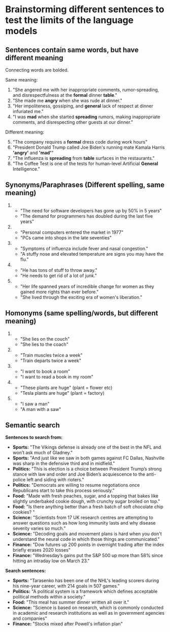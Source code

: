 # Brainstorming different sentences to test the limits of the language models

## Sentences contain same words, but have different meaning

Connecting words are bolded.

Same meaning:

1. "She angered me with her inappropriate comments, rumor-spreading, and disrespectfulness at the **formal** dinner **table**."
2. "She made me **angry** when she was rude at dinner."
3. "Her impoliteness, gossiping, and **general** lack of respect at dinner infuriated me."
4. "I was **mad** when she started **spreading** rumors, making inappropriate comments, and disrespecting other guests at our dinner."

Different meaning:

5. "The company requires a **formal** dress code during work hours"
6. "President Donald Trump called Joe Biden's running mate Kamala Harris **'angry'** and **'mad'**"
7. "The influenza is **spreading** from **table** surfaces in the restaurants." 
8. "The Coffee Test is one of the tests for human-level Artificial **General** Intelligence."

## Synonyms/Paraphrases (Different spelling, same meaning)

1.
    * "The need for software developers has gone up by 50% in 5 years"
    * "The demand for programmers has doubled during the last five years"

2.
    * "Personal computers entered the market in 1977"
    * "PCs came into shops in the late seventies"

3.
    * "Symptoms of influenza include fever and nasal congestion."
    * "A stuffy nose and elevated temperature are signs you may have the flu."

4.
    * "He has tons of stuff to throw away."
    * "He needs to get rid of a lot of junk."

5.
    * "Her life spanned years of incredible change for women as they gained more rights than ever before."
    * "She lived through the exciting era of women's liberation."

## Homonyms (same spelling/words, but different meaning)

1.
    * "She lies on the couch"
    * "She lies to the coach"

2.
    * "Train muscles twice a week"
    * "Train departs twice a week"

3.
    * "I want to book a room"
    * "I want to read a book in my room"

4.
    * "These plants are huge" (plant = flower etc)
    * "Tesla plants are huge" (plant = factory)

5.
    * "I saw a man" 
    * "A man with a saw"

## Semantic search

**Sentences to search from:**

* **Sports:** "The Vikings defense is already one of the best in the NFL and won’t ask much of Gladney."
* **Sports:** "And just like we saw in both games against FC Dallas, Nashville was sharp in the defensive third and in midfield."
* **Politics:** "This is election is a choice between President Trump’s strong stance with law and order and Joe Biden’s acquiescence to the anti-police left and siding with rioters."
* **Politics:** "Democrats are willing to resume negotiations once Republicans start to take this process seriously."
* **Food:** "Made with fresh peaches, sugar, and a topping that bakes like slightly underbaked cookie dough, with crunchy sugar broiled on top."
* **Food:** "Is there anything better than a fresh batch of soft chocolate chip cookies? "
* **Science:** "Scientists from 17 UK research centres are attempting to answer questions such as how long immunity lasts and why disease severity varies so much."
* **Science:** "Decoding goals and movement plans is hard when you don't understand the neural code in which those things are communicated."
* **Finance:** "Dow futures up 200 points in overnight trading after the index briefly erases 2020 losses"
* **Finance:** "Wednesday’s gains put the S&P 500 up more than 58% since hitting an intraday low on March 23."

**Search sentences:**

* **Sports:** "Tarasenko has been one of the NHL's leading scorers during his nine-year career, with 214 goals in 507 games."
* **Politics:** "A political system is a framework which defines acceptable political methods within a society."
* **Food:** "This meal has summer dinner written all over it."
* **Science:** "Science is based on research, which is commonly conducted in academic and research institutions as well as in government agencies and companies"
* **Finance:** "Stocks mixed after Powell's inflation plan"